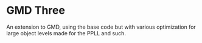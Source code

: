 # GMD Three
An extension to GMD, using the base code but with various optimization for large object levels made for the PPLL and such.